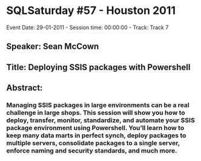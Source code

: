 # SQLSaturday #57 - Houston 2011
Event Date: 29-01-2011 - Session time: 00:00:00 - Track: Track 7
## Speaker: Sean McCown
## Title: Deploying SSIS packages with Powershell
## Abstract:
### Managing SSIS packages in large environments can be a real challenge in large shops.  This session will show you how to deploy, transfer, monitor, standardize, and automate your SSIS package environment using Powershell.  You’ll learn how to keep many data marts in perfect synch, deploy packages to multiple servers, consolidate packages to a single server, enforce naming and security standards, and much more.
